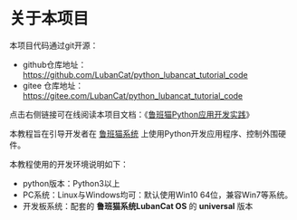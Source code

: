 关于本项目
==========

本项目代码通过git开源：

-   github仓库地址：https://github.com/LubanCat/python_lubancat_tutorial_code
-   gitee
    仓库地址：https://gitee.com/LubanCat/python_lubancat_tutorial_code

点击右侧链接可在线阅读本项目文档：《[鲁班猫Python应用开发实践](https://doc.embedfire.com/lubancat/python/)》

本教程旨在引导开发者在
[鲁班猫系统](https://doc.embedfire.com/lubancat/os_release_note/)
上使用Python开发应用程序、控制外围硬件。

本教程使用的开发环境说明如下：

-   python版本：Python3以上
-   PC系统：Linux与Windows均可：默认使用Win10 64位，兼容Win7等系统。
-   开发板系统：配套的 **鲁班猫系统LubanCat OS** 的 **universal** 版本